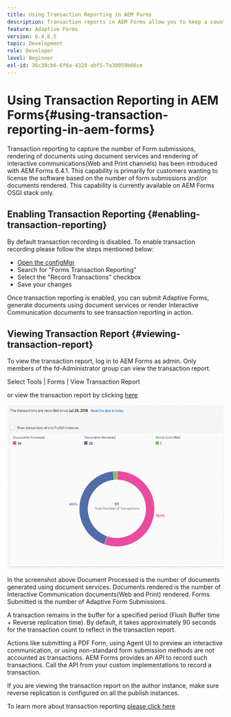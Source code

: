 ```yaml
---
title: Using Transaction Reporting in AEM Forms
description: Transaction reports in AEM Forms allow you to keep a count of all transactions taken place since a specified date on your AEM Forms deployment.
feature: Adaptive Forms
version: 6.4,6.5
topic: Development
role: Developer
level: Beginner
exl-id: 36c38cb6-6f6a-4328-abf5-7a30059b66ce
---
```

# Using Transaction Reporting in AEM Forms{#using-transaction-reporting-in-aem-forms}

Transaction reporting to capture the number of Form submissions, rendering of documents using document services and rendering of interactive communications(Web and Print channels) has been introduced with AEM Forms 6.4.1. This capability is primarily for customers wanting to license the software based on the number of form submissions and/or documents rendered. This capability is currently available on AEM Forms OSGI stack only.

## Enabling Transaction Reporting {#enabling-transaction-reporting}

By default transaction recording is disabled. To enable transaction recording please follow the steps mentioned below:

* [Open the configMgr](http://localhost:4502/system/console/configMgr)
* Search for "Forms Transaction Reporting"
* Select the "Record Transactions" checkbox
* Save your changes

Once transaction reporting is enabled, you can submit Adaptive Forms, generate documents using document services or render Interactive Communication documents to see transaction reporting in action.

## Viewing Transaction Report {#viewing-transaction-report}

To view the transaction report, log in to AEM Forms as admin. Only members of the fd-Administrator group can view the transaction report.

Select Tools | Forms | View Transaction Report

or view the transaction report by clicking [here](http://localhost:4502/mnt/overlay/fd/transaction/gui/content/report.html)

![TransctionReporting](assets/transactionreporting.gif)

In the screenshot above Document Processed is the number of documents generated using document services. Documents rendered is the number of Interactive Communication documents(Web and Print) rendered. Forms Submitted is the number of Adaptive Form Submissions.

A transaction remains in the buffer for a specified period (Flush Buffer time + Reverse replication time). By default, it takes approximately 90 seconds for the transaction count to reflect in the transaction report.

Actions like submitting a PDF Form, using Agent UI to preview an interactive communication, or using non-standard form submission methods are not accounted as transactions. AEM Forms provides an API to record such transactions. Call the API from your custom implementations to record a transaction.

If you are viewing the transaction report on the author instance, make sure reverse replication is configured on all the publish instances.

To learn more about transaction reporting [please click here](https://helpx.adobe.com/experience-manager/6-4/forms/using/transaction-reports-overview.html)
